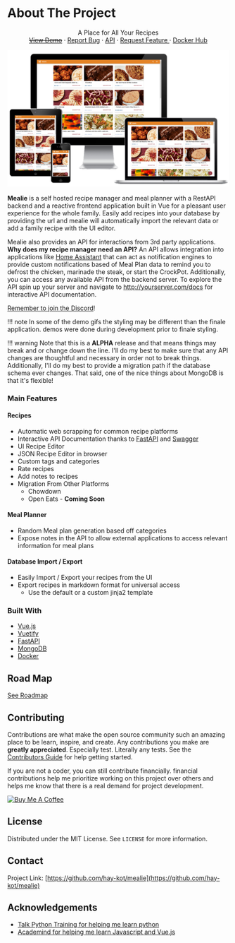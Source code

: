 # About The Project

<p align="center">
  <a href="https://github.com/hay-kot/mealie">
  </a>
  <p align="center">
    A Place for All Your Recipes
    <br />
    <a href="https://github.com/hay-kot/mealie"><s>View Demo</s></a>
    ·
    <a href="https://github.com/hay-kot/mealie/issues">Report Bug</a>    
    ·
    <a href="/api/docs">API</a>
    ·
    <a href="https://github.com/hay-kot/mealie/issues">
    Request Feature
    </a>    
    ·
    <a href="https://hub.docker.com/repository/docker/hkotel/mealies"> Docker Hub
    </a>
  </p>
</p>

<!-- ABOUT THE PROJECT -->

![Product Name Screen Shot][product-screenshot]

**Mealie** is a self hosted recipe manager and meal planner with a RestAPI backend and a reactive frontend application built in Vue for a pleasant user experience for the whole family. Easily add recipes into your database by providing the url and mealie will automatically import the relevant data or add a family recipe with the UI editor.  

Mealie also provides an API for interactions from 3rd party applications. **Why does my recipe manager need an API?** An API allows integration into applications like [Home Assistant](https://www.home-assistant.io/) that can act as notification engines to provide custom notifications based of Meal Plan data to remind you to defrost the chicken, marinade the steak, or start the CrockPot. Additionally, you can access any available API from the backend server. To explore the API spin up your server and navigate to http://yourserver.com/docs for interactive API documentation. 

[Remember to join the Discord](https://discord.gg/R6QDyJgbD2)! 

!!! note
    In some of the demo gifs the styling may be different than the finale application. demos were done during development prior to finale styling.

!!! warning
    Note that this is a **ALPHA** release and that means things may break and or change down the line. I'll do my best to make sure that any API changes are thoughtful and necessary in order not to break things. Additionally, I'll do my best to provide a migration path if the database schema ever changes. That said, one of the nice things about MongoDB is that it's flexible!



### Main Features
#### Recipes
  - Automatic web scrapping for common recipe platforms
  - Interactive API Documentation thanks to [FastAPI](https://fastapi.tiangolo.com/) and [Swagger](https://petstore.swagger.io/)
  - UI Recipe Editor
  - JSON Recipe Editor in browser
  - Custom tags and categories
  - Rate recipes
  - Add notes to recipes
  - Migration From Other Platforms
    - Chowdown
    - Open Eats - **Coming Soon**
#### Meal Planner
  - Random Meal plan generation based off categories
  - Expose notes in the API to allow external applications to access relevant information for meal plans
  
#### Database Import / Export
  - Easily Import / Export your recipes from the UI
  - Export recipes in markdown format for universal access
    - Use the default or a custom jinja2 template

### Built With

* [Vue.js](https://vuejs.org/)
* [Vuetify](https://vuetifyjs.com/en/)
* [FastAPI](https://fastapi.tiangolo.com/)
* [MongoDB](https://www.mongodb.com/)
* [Docker](https://www.docker.com/)



<!-- ROADMAP -->
## Road Map

[See Roadmap](roadmap.md)



<!-- CONTRIBUTING -->
## Contributing

Contributions are what make the open source community such an amazing place to be learn, inspire, and create. Any contributions you make are **greatly appreciated**. Especially test. Literally any tests. See the [Contributors Guide](https://hay-kot.github.io/mealie/contributors/developers-guide/code-contributions/) for help getting started.

If you are not a coder, you can still contribute financially. financial contributions help me prioritize working on this project over others and helps me know that there is a real demand for project development. 

<a href="https://www.buymeacoffee.com/haykot" target="_blank"><img src="https://cdn.buymeacoffee.com/buttons/v2/default-green.png" alt="Buy Me A Coffee" style="height: 60px !important;width: 217px !important;" ></a>

<!-- LICENSE -->
## License

Distributed under the MIT License. See `LICENSE` for more information.


<!-- CONTACT -->
## Contact
Project Link: [https://github.com/hay-kot/mealie](https://github.com/hay-kot/mealie)



<!-- ACKNOWLEDGEMENTS -->
## Acknowledgements

* [Talk Python Training for helping me learn python](https://training.talkpython.fm/)
* [Academind for helping me learn Javascript and Vue.js](https://academind.com/)


<!-- MARKDOWN LINKS & IMAGES -->
[product-screenshot]: img/home_screenshot.png
